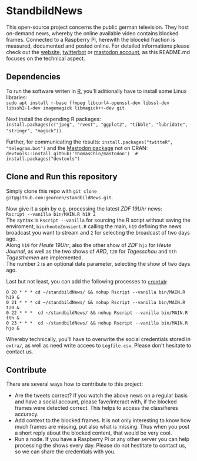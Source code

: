# StandbildNews
This open-source project concerns the public german television. They host on-demand news, whereby the online available video contains blocked frames. Connected to a Raspberry Pi, herewith the blocekd fraction is measured, documented and posted online. For detailed informations please check out the [website](https://georoen.github.io/standbildNews/), [twitterbot](https://twitter.com/standbildNews) or [mastodon account](https://social.tchncs.de/@standbildNews), as this README.md focuses on the technical aspect.



## Dependencies
To run the software writen in [R](https://www.r-project.org/), you'll aditionally have to install some Linux libraries:   
`sudo apt install r-base ffmpeg libcurl4-openssl-dev libssl-dev libssh2-1-dev imagemagick libmagick++-dev git`

Next install the depending R packages:      
`install.packages(c("jpeg", "rvest", "ggplot2", "tibble", "lubridate", "stringr", "magick"))`.

Further, for communicating the results:
`install.packages("twitteR", "telegram.bot")`
and the [Mastodon package](https://github.com/ThomasChln/mastodon) not on CRAN:  
`devtools::install_github('ThomasChln/mastodon')  # install.packages("devtools")`



## Clone and Run this repository
Simply clone this repo with `git clone git@github.com:georoen/standbildNews.git`.  

Now give it a spin by e.g. processing the latest *ZDF 19Uhr* news:  
`Rscript --vanilla bin/MAIN.R h19 2`  
The syntax is `Rscript --vanilla` for sourcing the R script without saving the enviroment, `bin/heuteZensiert.R` calling the main, `h19` defining the news broadcast you want to stream and `2` for selecting the broadcast of two days ago.  
Along `h19` for *Heute 19Uhr*, also the other show of *ZDF* `hjo` for *Heute Journal*, as well as the two shows of *ARD*, `t20` for *Tagesschau* and `tth` *Tagesthemen* are implemented.  
The number `2` is an optional date parameter, selecting the show of two days ago.

Last but not least, you can add the following processes to [`crontab`](https://wiki.ubuntuusers.de/Cron/):  
```
0 20 * * * cd ~/standbildNews/ && nohup Rscript --vanilla bin/MAIN.R h19 &
0 21 * * * cd ~/standbildNews/ && nohup Rscript --vanilla bin/MAIN.R t20 &
0 22 * * *  cd ~/standbildNews/ && nohup Rscript --vanilla bin/MAIN.R tth &
0 23 * * *  cd ~/standbildNews/ && nohup Rscript --vanilla bin/MAIN.R hjo &
```
Whereby technically, you'll have to overwrite the social credentials stored in `extra/`, as well as need write accees to `Logfile.csv`. Please don't hesitate to contact us.



## Contribute
There are several ways how to contribute to this project:  
- Are the tweets correct? If you watch the above news on a regular basis and have a social account, please fave/interact with, if the blocked frames were detected correct. This helps to access the classifieres accuracy.  
- Add context to the blocked frames. It is not only interesting to know how much frames are missing, put also what is missing. Thus when you post a short reply about the blocked content, that would be very cool.
- Run a node. If you have a Raspberry Pi or any other server you can help processing the shows every day. Please do not hestitate to contact us, so we can share the credentials with you.


